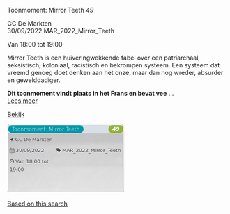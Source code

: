 Toonmoment: Mirror Teeth *49*

GC De Markten  
30/09/2022 MAR\_2022\_Mirror\_Teeth  

Van 18:00 tot 19:00

  

Mirror Teeth is een huiveringwekkende fabel over een patriarchaal, seksistisch, koloniaal, racistisch en bekrompen systeem. Een systeem dat vreemd genoeg doet denken aan het onze, maar dan nog wreder, absurder en gewelddadiger.  
  
**Dit toonmoment vindt plaats in het Frans en bevat vee**  ...  
[Lees meer](https://tickets.vgc.be/activity/subscribe/MAR_2022_Mirror_Teeth)

[Bekijk](https://tickets.vgc.be/ticketingActivity/subscribe/MAR_2022_Mirror_Teeth)

![](82494.png)

[Based on this search](https://tickets.vgc.be/activity/index?&vrijeplaatsen=1&Age%5B%5D=4%2C6&entity=244)